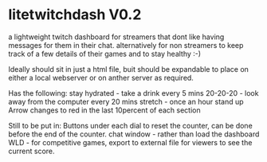 # litetwitchdash V0.2
a lightweight twitch dashboard for streamers that dont like having messages for them in their chat. alternatively for non streamers to 
keep track of a few details of their games and to stay healthy :-)

Ideally should sit in just a html file, buit should be expandable to place on either a local webserver or on anther server as required.

Has the following:
stay hydrated - take a drink every 5 mins
20-20-20 - look away from the computer every 20 mins
stretch - once an hour stand up
Arrow changes to red in the last 10percent of each section



Still to be put in:
Buttons under each dial to reset the counter, can be done before the end of the counter.
chat window - rather than load the dashboard
WLD - for competitive games, export to external file for viewers to see the current score.
